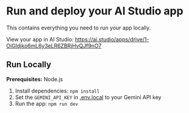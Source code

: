 # Run and deploy your AI Studio app

This contains everything you need to run your app locally.

View your app in AI Studio: https://ai.studio/apps/drive/1-OiGIdjko6mL6y3eLR6ZBRjHvQJf9nO7

## Run Locally

**Prerequisites:**  Node.js


1. Install dependencies:
   `npm install`
2. Set the `GEMINI_API_KEY` in [.env.local](.env.local) to your Gemini API key
3. Run the app:
   `npm run dev`
